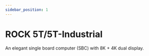 ```yaml
---
sidebar_position: 1
---
```


# ROCK 5T/5T-Industrial

An elegant single board computer (SBC) with 8K + 4K dual display.

<DocCardList />
